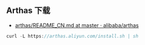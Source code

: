 
## Arthas 下载

- [arthas/README_CN.md at master · alibaba/arthas](https://github.com/alibaba/arthas/blob/master/README_CN.md)
```java
curl -L https://arthas.aliyun.com/install.sh | sh
```